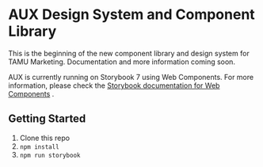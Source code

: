 # AUX Design System and Component Library
This is the beginning of the new component library and design system for TAMU Marketing. Documentation and more information coming soon.

AUX is currently running on Storybook 7 using Web Components.
For more information, please check the [Storybook documentation for Web Components](https://storybook.js.org/docs/web-components/get-started/why-storybook)
.

## Getting Started
1. Clone this repo
2. `npm install`
3. `npm run storybook` 
